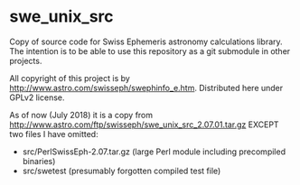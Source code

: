 # swe_unix_src
Copy of source code for Swiss Ephemeris astronomy calculations library. The intention is to be able to use this repository as a git submodule in other projects.

All copyright of this project is by http://www.astro.com/swisseph/swephinfo_e.htm. Distributed here under GPLv2 license.

As of now (July 2018) it is a copy from http://www.astro.com/ftp/swisseph/swe_unix_src_2.07.01.tar.gz EXCEPT two files I have omitted:
- src/PerlSwissEph-2.07.tar.gz (large Perl module including precompiled binaries)
- src/swetest (presumably forgotten compiled test file)
